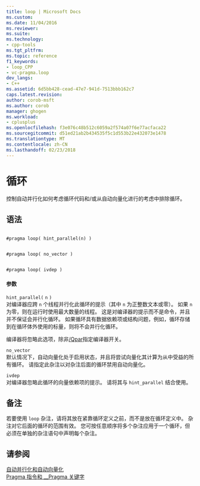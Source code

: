 ```yaml
---
title: loop | Microsoft Docs
ms.custom: 
ms.date: 11/04/2016
ms.reviewer: 
ms.suite: 
ms.technology:
- cpp-tools
ms.tgt_pltfrm: 
ms.topic: reference
f1_keywords:
- loop_CPP
- vc-pragma.loop
dev_langs:
- C++
ms.assetid: 6d5bb428-cead-47e7-941d-7513bbb162c7
caps.latest.revision: 
author: corob-msft
ms.author: corob
manager: ghogen
ms.workload:
- cplusplus
ms.openlocfilehash: f3e076c48b512c6059a2f574a07f6e77acfaca22
ms.sourcegitcommit: d51ed21ab2b434535f5c1d553b22e432073e1478
ms.translationtype: MT
ms.contentlocale: zh-CN
ms.lasthandoff: 02/23/2018
---
```

# <a name="loop"></a>循环
控制自动并行化如何考虑循环代码和/或从自动向量化进行的考虑中排除循环。  
  
## <a name="syntax"></a>语法  
  
```  
  
#pragma loop( hint_parallel(n) )  
```  
  
```  
  
#pragma loop( no_vector )  
```  
  
```  
  
#pragma loop( ivdep )  
```  
  
#### <a name="parameters"></a>参数  
 `hint_parallel(` `n` `)`  
 对编译器应跨 `n` 个线程并行化此循环的提示（其中 `n` 为正整数文本或零）。 如果 `n` 为零，则在运行时使用最大数量的线程。 这是对编译器的提示而不是命令，并且并不保证会并行化循环。 如果循环具有数据依赖项或结构问题，例如，循环存储到在循环体外使用的标量，则将不会并行化循环。  
  
 编译器将忽略此选项，除非[/Qpar](../build/reference/qpar-auto-parallelizer.md)指定编译器开关。  
  
 `no_vector`  
 默认情况下，自动向量化处于启用状态，并且将尝试向量化其计算为从中受益的所有循环。 请指定此杂注以对杂注后面的循环禁用自动向量化。  
  
 `ivdep`  
 对编译器忽略此循环的向量依赖项的提示。 请将其与 `hint_parallel` 结合使用。  
  
## <a name="remarks"></a>备注  
 若要使用 `loop` 杂注，请将其放在紧靠循环定义之前，而不是放在循环定义中。 杂注对它后面的循环的范围有效。 您可按任意顺序将多个杂注应用于一个循环，但必须在单独的杂注语句中声明每个杂注。  
  
## <a name="see-also"></a>请参阅  
 [自动并行化和自动向量化](../parallel/auto-parallelization-and-auto-vectorization.md)   
 [Pragma 指令和 __Pragma 关键字](../preprocessor/pragma-directives-and-the-pragma-keyword.md)